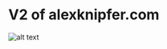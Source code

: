 # V2 of alexknipfer.com
![alt text](https://alexknipferprofilesite.blob.core.windows.net/images/portfolio-website-snapshot-2.png)
